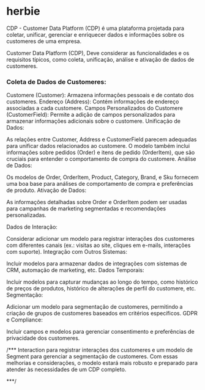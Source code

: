 # herbie

CDP - Customer Data Platform (CDP) é uma plataforma projetada para coletar, unificar, gerenciar e enriquecer dados e informações sobre os customeres de uma empresa.

Customer Data Platform (CDP), Deve considerar as funcionalidades e os requisitos típicos, como coleta, unificação, análise e ativação de dados de customeres.

### Coleta de Dados de Customeres:

Customere (Customer): Armazena informações pessoais e de contato dos customeres.
Endereço (Address): Contém informações de endereço associadas a cada customere.
Campos Personalizados do Customere (CustomerField): Permite a adição de campos personalizados para armazenar informações adicionais sobre o customere.
Unificação de Dados:

As relações entre Customer, Address e CustomerField parecem adequadas para unificar dados relacionados ao customere.
O modelo também inclui informações sobre pedidos (Order) e itens de pedido (OrderItem), que são cruciais para entender o comportamento de compra do customere.
Análise de Dados:

Os modelos de Order, OrderItem, Product, Category, Brand, e Sku fornecem uma boa base para análises de comportamento de compra e preferências de produto.
Ativação de Dados:

As informações detalhadas sobre Order e OrderItem podem ser usadas para campanhas de marketing segmentadas e recomendações personalizadas.

Dados de Interação:

Considerar adicionar um modelo para registrar interações dos customeres com diferentes canais (ex.: visitas ao site, cliques em e-mails, interações com suporte).
Integração com Outros Sistemas:

Incluir modelos para armazenar dados de integrações com sistemas de CRM, automação de marketing, etc.
Dados Temporais:

Incluir modelos para capturar mudanças ao longo do tempo, como histórico de preços de produtos, histórico de alterações de perfil do customere, etc.
Segmentação:

Adicionar um modelo para segmentação de customeres, permitindo a criação de grupos de customeres baseados em critérios específicos.
GDPR e Compliance:

Incluir campos e modelos para gerenciar consentimento e preferências de privacidade dos customeres.

/\*\*\*
Interaction para registrar interações dos customeres e um modelo de Segment para gerenciar a segmentação de customeres.
Com essas melhorias e considerações, o modelo estará mais robusto e preparado para atender às necessidades de um CDP completo.

\*\*\*/
